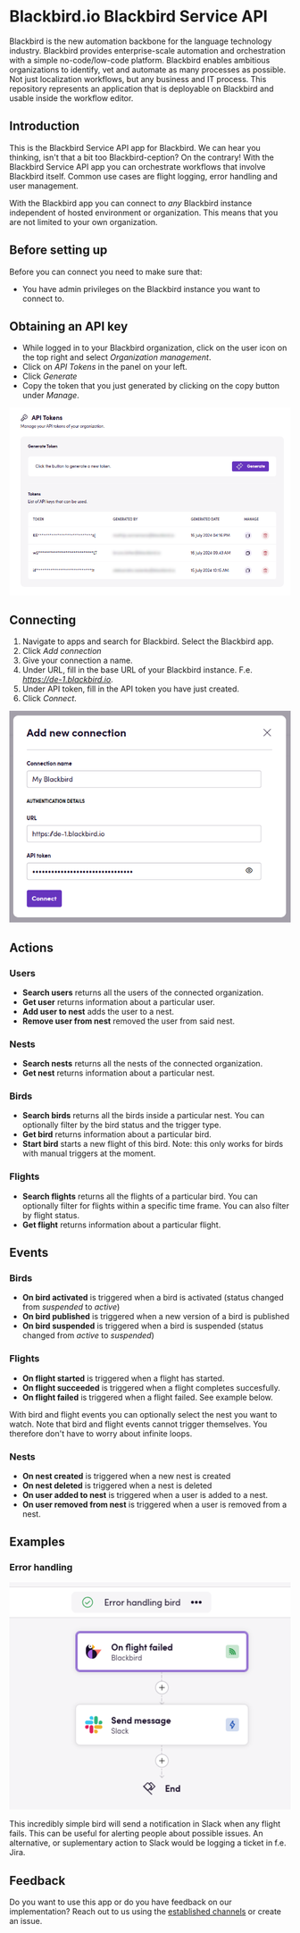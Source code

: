 # Blackbird.io Blackbird Service API

Blackbird is the new automation backbone for the language technology industry. Blackbird provides enterprise-scale automation and orchestration with a simple no-code/low-code platform. Blackbird enables ambitious organizations to identify, vet and automate as many processes as possible. Not just localization workflows, but any business and IT process. This repository represents an application that is deployable on Blackbird and usable inside the workflow editor.

## Introduction

<!-- begin docs -->

This is the Blackbird Service API app for Blackbird. We can hear you thinking, isn't that a bit too Blackbird-ception? On the contrary! With the Blackbird Service API app you can orchestrate workflows that involve Blackbird itself. Common use cases are flight logging, error handling and user management.

With the Blackbird app you can connect to _any_ Blackbird instance independent of hosted environment or organization. This means that you are not limited to your own organization.

## Before setting up

Before you can connect you need to make sure that:

- You have admin privileges on the Blackbird instance you want to connect to.

## Obtaining an API key

- While logged in to your Blackbird organization, click on the user icon on the top right and select _Organization management_.
- Click on _API Tokens_ in the panel on your left.
- Click _Generate_
- Copy the token that you just generated by clicking on the copy button under _Manage_.

![1721139522720](image/README/1721139522720.png)

## Connecting

1. Navigate to apps and search for Blackbird. Select the Blackbird app.
2. Click _Add connection_
3. Give your connection a name.
4. Under URL, fill in the base URL of your Blackbird instance. F.e. _https://de-1.blackbird.io_.
5. Under API token, fill in the API token you have just created.
6. Click _Connect_.

![1721139685169](image/README/1721139685169.png)

## Actions

### Users
- **Search users** returns all the users of the connected organization.
- **Get user** returns information about a particular user.
- **Add user to nest** adds the user to a nest.
- **Remove user from nest** removed the user from said nest.

### Nests
- **Search nests** returns all the nests of the connected organization.
- **Get nest** returns information about a particular nest.

### Birds
- **Search birds** returns all the birds inside a particular nest. You can optionally filter by the bird status and the trigger type.
- **Get bird** returns information about a particular bird.
- **Start bird** starts a new flight of this bird. Note: this only works for birds with manual triggers at the moment.

### Flights
- **Search flights** returns all the flights of a particular bird. You can optionally filter for flights within a specific time frame. You can also filter by flight status.
- **Get flight** returns information about a particular flight.

## Events

### Birds
- **On bird activated** is triggered when a bird is activated (status changed from _suspended_ to _active_)
- **On bird published** is triggered when a new version of a bird is published
- **On bird suspended** is triggered when a bird is suspended (status changed from _active_ to _suspended_)

### Flights
- **On flight started** is triggered when a flight has started.
- **On flight succeeded** is triggered when a flight completes succesfully.
- **On flight failed** is triggered when a flight failed. See example below.

With bird and flight events you can optionally select the nest you want to watch. Note that bird and flight events cannot trigger themselves. You therefore don't have to worry about infinite loops.

### Nests
- **On nest created** is triggered when a new nest is created
- **On nest deleted** is triggered when a nest is deleted
- **On user added to nest** is triggered when a user is added to a nest.
- **On user removed from nest** is triggered when a user is removed from a nest.

## Examples

### Error handling
![1721141187211](image/README/1721141187211.png)

This incredibly simple bird will send a notification in Slack when any flight fails. This can be useful for alerting people about possible issues. An alternative, or suplementary action to Slack would be logging a ticket in f.e. Jira.

## Feedback

Do you want to use this app or do you have feedback on our implementation? Reach out to us using the [established channels](https://www.blackbird.io/) or create an issue.

<!-- end docs -->
